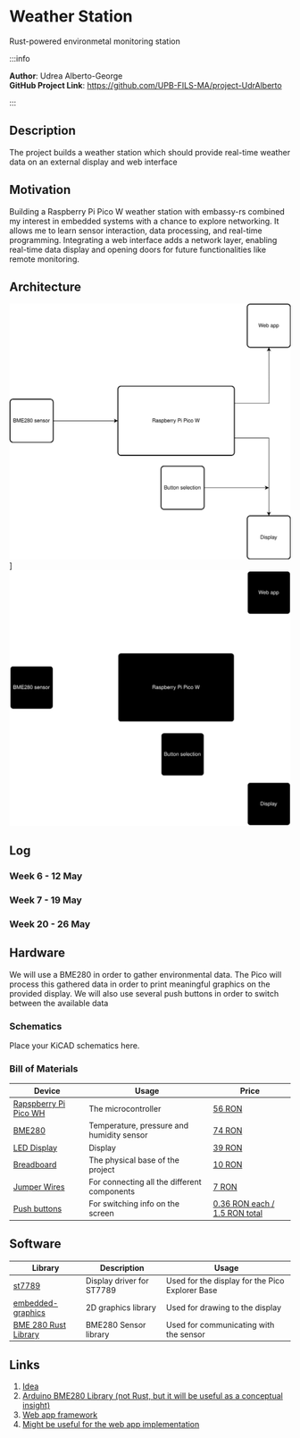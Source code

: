 # Weather Station

Rust-powered environmetal monitoring station

:::info 

**Author**: Udrea Alberto-George \
**GitHub Project Link**: https://github.com/UPB-FILS-MA/project-UdrAlberto

:::

## Description

The project builds a weather station which should provide real-time weather data on an external display and web interface

## Motivation

Building a Raspberry Pi Pico W weather station with embassy-rs combined my interest in embedded systems with a chance to explore networking. It allows me to learn sensor interaction, data processing, and real-time programming. Integrating a web interface adds a network layer, enabling real-time data display and opening doors for future functionalities like remote monitoring.

## Architecture 

![Architecture](architecture_light.svg#gh-light-mode-only)]![Architecture](architecture_dark.svg#gh-dark-mode-only)

## Log

<!-- write every week your progress here -->

### Week 6 - 12 May

### Week 7 - 19 May

### Week 20 - 26 May

## Hardware

We will use a BME280 in order to gather environmental data. The Pico will process this gathered data in order to print meaningful graphics on the provided display. We will also use several push buttons in order to switch between the available data

### Schematics

Place your KiCAD schematics here.

### Bill of Materials

<!-- Fill out this table with all the hardware components that you might need.

The format is 
```
| [Device](link://to/device) | This is used ... | [price](link://to/store) |

```

-->

| Device | Usage | Price |
|--------|--------|-------|
| [Rapspberry Pi Pico WH](https://www.raspberrypi.com/documentation/microcontrollers/raspberry-pi-pico.html) | The microcontroller | [56 RON](https://ardushop.ro/ro/home/2819-raspberry-pi-pico-wh.html) |
| [BME280](https://www.bosch-sensortec.com/products/environmental-sensors/humidity-sensors-bme280/) | Temperature, pressure and humidity sensor | [74 RON](https://www.optimusdigital.ro/ro/senzori-senzori-de-presiune/5649-modul-senzor-barometric-de-presiune-bme280.html) |
| [LED Display](https://ardushop.ro/8014-thickbox_default/modul-lcd-spi-128x160.jpg) | Display | [39 RON](https://ardushop.ro/ro/home/2818-modul-lcd-spi-128x160.html) |
| [Breadboard](https://www.yamanelectronics.com/wp-content/uploads/2020/06/basics-of-breadboard.jpg) | The physical base of the project | [10 RON](https://www.optimusdigital.ro/ro/prototipare-breadboard-uri/8-breadboard-830-points.html) |
| [Jumper Wires](http://www.atomsindustries.com/assets/images/items/1075/1075.jpg) | For connecting all the different components | [7 RON](https://www.optimusdigital.ro/ro/fire-fire-mufate/886-set-fire-tata-tata-40p-15-cm.html) |
| [Push buttons](https://ardushop.ro/655-thickbox_default/buton-mic-push-button-trough-hole.jpg) | For switching info on the screen| [0.36 RON each / 1.5 RON total](https://www.optimusdigital.ro/ro/butoane-i-comutatoare/1119-buton-6x6x6.html)
 

## Software

| Library | Description | Usage |
|---------|-------------|-------|
| [st7789](https://github.com/almindor/st7789) | Display driver for ST7789 | Used for the display for the Pico Explorer Base |
| [embedded-graphics](https://github.com/embedded-graphics/embedded-graphics) | 2D graphics library | Used for drawing to the display |
| [BME 280 Rust Library](https://github.com/VersBinarii/bme280-rs)| BME280 Sensor library | Used for communicating with the sensor |

## Links

<!-- Add a few links that inspired you and that you think you will use for your project -->


1. [Idea](https://www.hackster.io/jotrinelectronics/building-a-weather-station-with-raspberry-pi-pico-rp2040-9d5cbb)
2. [Arduino BME280 Library (not Rust, but it will be useful as a conceptual insight)](https://github.com/finitespace/BME280)
3. [Web app framework](https://yew.rs)
4. [Might be useful for the web app implementation](https://github.com/rustwasm/wasm-bindgen)
